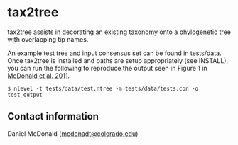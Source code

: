 tax2tree
========

tax2tree assists in decorating an existing taxonomy onto a phylogenetic tree
with overlapping tip names.

An example test tree and input consensus set can be found in tests/data. Once
tax2tree is installed and paths are setup appropriately (see INSTALL), you can
run the following to reproduce the output seen in Figure 1 in 
[McDonald et al. 2011](http://www.ncbi.nlm.nih.gov/pubmed/22134646).

    $ nlevel -t tests/data/test.ntree -m tests/data/tests.con -o test_output

Contact information
-------------------
Daniel McDonald (mcdonadt@colorado.edu)
